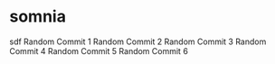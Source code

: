 # somnia
sdf
Random Commit 1
Random Commit 2
Random Commit 3
Random Commit 4
Random Commit 5
Random Commit 6
